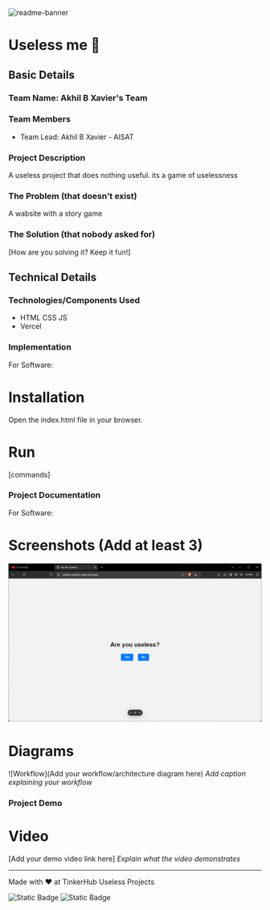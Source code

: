 <img width="1280" alt="readme-banner" src="https://github.com/user-attachments/assets/35332e92-44cb-425b-9dff-27bcf1023c6c">

# Useless me 🎯


## Basic Details
### Team Name: Akhil B Xavier's Team


### Team Members
- Team Lead: Akhil B Xavier - AISAT


### Project Description
A useless project that does nothing useful. its a game of uselessness

### The Problem (that doesn't exist)
A wabsite with a story game

### The Solution (that nobody asked for)
[How are you solving it? Keep it fun!]

## Technical Details
### Technologies/Components Used
- HTML CSS JS
- Vercel


### Implementation
For Software:
# Installation
Open the index.html file in your browser.

# Run
[commands]

### Project Documentation
For Software:

# Screenshots (Add at least 3)
![alt text](image/image.png)


# Diagrams
![Workflow](Add your workflow/architecture diagram here)
*Add caption explaining your workflow*

### Project Demo
# Video
[Add your demo video link here]
*Explain what the video demonstrates*

---
Made with ❤️ at TinkerHub Useless Projects 

![Static Badge](https://img.shields.io/badge/TinkerHub-24?color=%23000000&link=https%3A%2F%2Fwww.tinkerhub.org%2F)
![Static Badge](https://img.shields.io/badge/UselessProject--24-24?link=https%3A%2F%2Fwww.tinkerhub.org%2Fevents%2FQ2Q1TQKX6Q%2FUseless%2520Projects)


